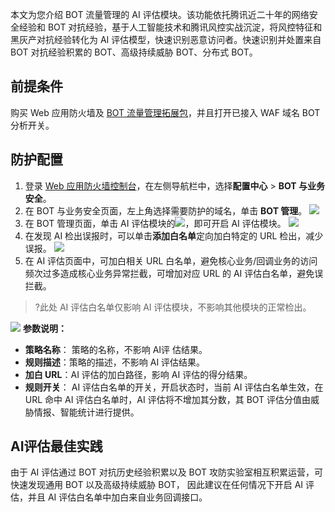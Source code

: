 本文为您介绍 BOT 流量管理的 AI 评估模块。该功能依托腾讯近二十年的网络安全经验和 BOT 对抗经验，基于人工智能技术和腾讯风控实战沉淀，将风控特征和黑灰产对抗经验转化为 AI 评估模型，快速识别恶意访问者。快速识别并处置来自 BOT 对抗经验积累的 BOT、高级持续威胁 BOT、分布式 BOT。

## 前提条件
购买  Web 应用防火墙及 [BOT 流量管理拓展包](https://cloud.tencent.com/document/product/627/11730#bot-.E8.A1.8C.E4.B8.BA.E7.AE.A1.E7.90.86.E4.BB.B7.E6.A0.BC.E8.AF.B4.E6.98.8E)，并且打开已接入 WAF 域名 BOT 分析开关。

## 防护配置
1. 登录 [Web 应用防火墙控制台](https://console.cloud.tencent.com/guanjia/tea-botconfig)，在左侧导航栏中，选择**配置中心** > **BOT 与业务安全**。
2. 在 BOT 与业务安全页面，左上角选择需要防护的域名，单击 **BOT 管理**。
![](https://qcloudimg.tencent-cloud.cn/raw/6ebbdba50530929ed734fc9743584008.png)
3. 在 BOT 管理页面，单击 AI 评估模块的![](https://qcloudimg.tencent-cloud.cn/raw/25ee88daf408bcac2a80287e314e669c.png)，即可开启 AI 评估模块。
![](https://qcloudimg.tencent-cloud.cn/raw/0218d3e6eb5c3f457e4def9bc3c029b4.png)
4. 在发现 AI 检出误报时，可以单击**添加白名单**定向加白特定的 URL 检出，减少误报。
![](https://qcloudimg.tencent-cloud.cn/raw/2bd80682ad084198ff765c18e78de0bb.png)
5. 在 AI 评估页面中，可加白相关 URL 白名单，避免核心业务/回调业务的访问频次过多造成核心业务异常拦截，可增加对应 URL 的 AI 评估白名单，避免误拦截。
>?此处 AI 评估白名单仅影响 AI 评估模块，不影响其他模块的正常检出。
>
![](https://qcloudimg.tencent-cloud.cn/raw/b5704d015b77ef8e59971fbeab8e943f.png)
   **参数说明：**
   - **策略名称**： 策略的名称，不影响 AI评 估结果。
   - **规则描述**：策略的描述，不影响 AI 评估结果。
   - **加白 URL**：AI 评估的加白路径，影响 AI 评估的得分结果。
   - **规则开关**： AI 评估白名单的开关，开启状态时，当前 AI 评估白名单生效，在 URL 命中 AI 评估白名单时，AI 评估将不增加其分数，其 BOT 评估分值由威胁情报、智能统计进行提供。


## AI评估最佳实践
由于 AI 评估通过 BOT 对抗历史经验积累以及 BOT 攻防实验室相互积累运营，可快速发现通用 BOT 以及高级持续威胁 BOT， 因此建议在任何情况下开启 AI 评估，并且 AI 评估白名单中加白来自业务回调接口。

